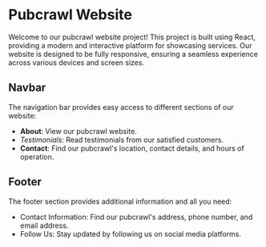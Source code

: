 # Pubcrawl Website

Welcome to our pubcrawl website project! This project is built using React, providing a modern and interactive platform for showcasing services. Our website is designed to be fully responsive, ensuring a seamless experience across various devices and screen sizes.


## Navbar
The navigation bar provides easy access to different sections of our website:
- **About**: View our pubcrawl website.
- *Testimonials*: Read testimonials from our satisfied customers.
- **Contact**: Find our pubcrawl's location, contact details, and hours of operation.


## Footer
The footer section provides additional information and all you need:

- Contact Information: Find our pubcrawl's address, phone number, and email address.
- Follow Us: Stay updated by following us on social media platforms.
  
